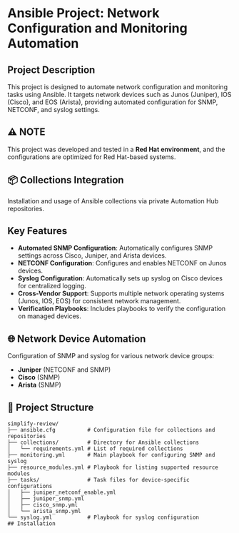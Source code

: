 # Ansible Project: Network Configuration and Monitoring Automation

## Project Description

This project is designed to automate network configuration and monitoring tasks using Ansible. It targets network devices such as Junos (Juniper), IOS (Cisco), and EOS (Arista), providing automated configuration for SNMP, NETCONF, and syslog settings. 
 

## ⚠️ NOTE  
This project was developed and tested in a **Red Hat environment**, and the configurations are optimized for Red Hat-based systems.


## 📦 Collections Integration
Installation and usage of Ansible collections via private Automation Hub repositories.


## Key Features
- **Automated SNMP Configuration**: Automatically configures SNMP settings across Cisco, Juniper, and Arista devices.
- **NETCONF Configuration**: Configures and enables NETCONF on Junos devices.
- **Syslog Configuration**: Automatically sets up syslog on Cisco devices for centralized logging.
- **Cross-Vendor Support**: Supports multiple network operating systems (Junos, IOS, EOS) for consistent network management.
- **Verification Playbooks**: Includes playbooks to verify the configuration on managed devices.

## 🌐 Network Device Automation
Configuration of SNMP and syslog for various network device groups:
- **Juniper** (NETCONF and SNMP)
- **Cisco** (SNMP)
- **Arista** (SNMP)

## 📂 Project Structure  

```
simplify-review/
├── ansible.cfg          # Configuration file for collections and repositories
├── collections/         # Directory for Ansible collections
│   └── requirements.yml # List of required collections
├── monitoring.yml       # Main playbook for configuring SNMP and syslog
├── resource_modules.yml # Playbook for listing supported resource modules
├── tasks/               # Task files for device-specific configurations
│   ├── juniper_netconf_enable.yml
│   ├── juniper_snmp.yml
│   ├── cisco_snmp.yml
│   └── arista_snmp.yml
└── syslog.yml           # Playbook for syslog configuration
## Installation

